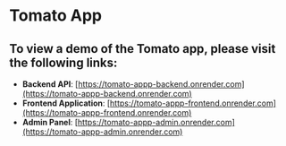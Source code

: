 # **Tomato App**

## **To view a demo of the Tomato app, please visit the following links:**

- **Backend API**: [https://tomato-appp-backend.onrender.com](https://tomato-appp-backend.onrender.com)
- **Frontend Application**: [https://tomato-appp-frontend.onrender.com](https://tomato-appp-frontend.onrender.com)
- **Admin Panel**: [https://tomato-appp-admin.onrender.com](https://tomato-appp-admin.onrender.com)
